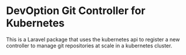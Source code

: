 # DevOption Git Controller for Kubernetes

This is a Laravel package that uses the kubernetes api to register a new controller
to manage git repositories at scale in a kubernetes cluster.
